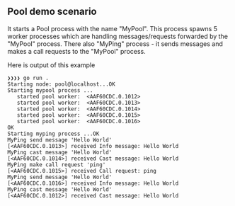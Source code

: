 ## Pool demo scenario ##

It starts a Pool process with the name "MyPool". This process spawns 5 worker processes which are handling messages/requests forwarded by the "MyPool" process.
There also "MyPing" process - it sends messages and makes a call requests to the "MyPool" process.

Here is output of this example
```
❯❯❯❯ go run .
Starting node: pool@localhost...OK
Starting mypool process ...
   started pool worker:  <AAF60CDC.0.1012>
   started pool worker:  <AAF60CDC.0.1013>
   started pool worker:  <AAF60CDC.0.1014>
   started pool worker:  <AAF60CDC.0.1015>
   started pool worker:  <AAF60CDC.0.1016>
OK
Starting myping process ...OK
MyPing send message 'Hello World'
[<AAF60CDC.0.1013>] received Info message: Hello World
MyPing cast message 'Hello World'
[<AAF60CDC.0.1014>] received Cast message: Hello World
MyPing make call request 'ping'
[<AAF60CDC.0.1015>] received Call request: ping
MyPing send message 'Hello World'
[<AAF60CDC.0.1016>] received Info message: Hello World
MyPing cast message 'Hello World'
[<AAF60CDC.0.1012>] received Cast message: Hello World


```
